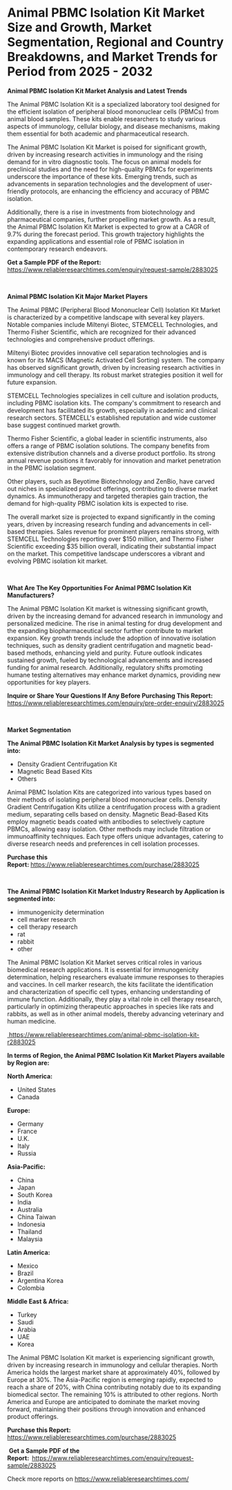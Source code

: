 <p><h1>Animal PBMC Isolation Kit Market Size and Growth, Market Segmentation, Regional and Country Breakdowns, and Market Trends for Period from 2025 -  2032</h1></p><p><strong>Animal PBMC Isolation Kit Market Analysis and Latest Trends</strong></p>
<p><p>The Animal PBMC Isolation Kit is a specialized laboratory tool designed for the efficient isolation of peripheral blood mononuclear cells (PBMCs) from animal blood samples. These kits enable researchers to study various aspects of immunology, cellular biology, and disease mechanisms, making them essential for both academic and pharmaceutical research. </p><p>The Animal PBMC Isolation Kit Market is poised for significant growth, driven by increasing research activities in immunology and the rising demand for in vitro diagnostic tools. The focus on animal models for preclinical studies and the need for high-quality PBMCs for experiments underscore the importance of these kits. Emerging trends, such as advancements in separation technologies and the development of user-friendly protocols, are enhancing the efficiency and accuracy of PBMC isolation.</p><p>Additionally, there is a rise in investments from biotechnology and pharmaceutical companies, further propelling market growth. As a result, the Animal PBMC Isolation Kit Market is expected to grow at a CAGR of 9.7% during the forecast period. This growth trajectory highlights the expanding applications and essential role of PBMC isolation in contemporary research endeavors.</p></p>
<p><strong>Get a Sample PDF of the Report:&nbsp;</strong> <a href="https://www.reliableresearchtimes.com/enquiry/request-sample/2883025?utm_campaign=2624&utm_medium=2&utm_source=Github&utm_content=ia&utm_term=13032025&utm_id=animal-pbmc-isolation-kit">https://www.reliableresearchtimes.com/enquiry/request-sample/2883025</a></p>
<p>&nbsp;</p>
<p><strong>Animal PBMC Isolation Kit Major Market Players</strong></p>
<p><p>The Animal PBMC (Peripheral Blood Mononuclear Cell) Isolation Kit Market is characterized by a competitive landscape with several key players. Notable companies include Miltenyi Biotec, STEMCELL Technologies, and Thermo Fisher Scientific, which are recognized for their advanced technologies and comprehensive product offerings.</p><p>Miltenyi Biotec provides innovative cell separation technologies and is known for its MACS (Magnetic Activated Cell Sorting) system. The company has observed significant growth, driven by increasing research activities in immunology and cell therapy. Its robust market strategies position it well for future expansion.</p><p>STEMCELL Technologies specializes in cell culture and isolation products, including PBMC isolation kits. The company's commitment to research and development has facilitated its growth, especially in academic and clinical research sectors. STEMCELL's established reputation and wide customer base suggest continued market growth.</p><p>Thermo Fisher Scientific, a global leader in scientific instruments, also offers a range of PBMC isolation solutions. The company benefits from extensive distribution channels and a diverse product portfolio. Its strong annual revenue positions it favorably for innovation and market penetration in the PBMC isolation segment.</p><p>Other players, such as Beyotime Biotechnology and ZenBio, have carved out niches in specialized product offerings, contributing to diverse market dynamics. As immunotherapy and targeted therapies gain traction, the demand for high-quality PBMC isolation kits is expected to rise.</p><p>The overall market size is projected to expand significantly in the coming years, driven by increasing research funding and advancements in cell-based therapies. Sales revenue for prominent players remains strong, with STEMCELL Technologies reporting over $150 million, and Thermo Fisher Scientific exceeding $35 billion overall, indicating their substantial impact on the market. This competitive landscape underscores a vibrant and evolving PBMC isolation kit market.</p></p>
<p>&nbsp;</p>
<p><strong>What Are The Key Opportunities For Animal PBMC Isolation Kit Manufacturers?</strong></p>
<p><p>The Animal PBMC Isolation Kit market is witnessing significant growth, driven by the increasing demand for advanced research in immunology and personalized medicine. The rise in animal testing for drug development and the expanding biopharmaceutical sector further contribute to market expansion. Key growth trends include the adoption of innovative isolation techniques, such as density gradient centrifugation and magnetic bead-based methods, enhancing yield and purity. Future outlook indicates sustained growth, fueled by technological advancements and increased funding for animal research. Additionally, regulatory shifts promoting humane testing alternatives may enhance market dynamics, providing new opportunities for key players.</p></p>
<p><strong>Inquire or Share Your Questions If Any Before Purchasing This Report:</strong> <a href="https://www.reliableresearchtimes.com/enquiry/pre-order-enquiry/2883025?utm_campaign=2624&utm_medium=2&utm_source=Github&utm_content=ia&utm_term=13032025&utm_id=animal-pbmc-isolation-kit">https://www.reliableresearchtimes.com/enquiry/pre-order-enquiry/2883025</a></p>
<p>&nbsp;</p>
<p><strong>Market Segmentation</strong></p>
<p><strong>The Animal PBMC Isolation Kit Market Analysis by types is segmented into:</strong></p>
<p><ul><li>Density Gradient Centrifugation Kit</li><li>Magnetic Bead Based Kits</li><li>Others</li></ul></p>
<p><p>Animal PBMC Isolation Kits are categorized into various types based on their methods of isolating peripheral blood mononuclear cells. Density Gradient Centrifugation Kits utilize a centrifugation process with a gradient medium, separating cells based on density. Magnetic Bead-Based Kits employ magnetic beads coated with antibodies to selectively capture PBMCs, allowing easy isolation. Other methods may include filtration or immunoaffinity techniques. Each type offers unique advantages, catering to diverse research needs and preferences in cell isolation processes.</p></p>
<p><strong>Purchase this Report:&nbsp;</strong><a href="https://www.reliableresearchtimes.com/purchase/2883025?utm_campaign=2624&utm_medium=2&utm_source=Github&utm_content=ia&utm_term=13032025&utm_id=animal-pbmc-isolation-kit">https://www.reliableresearchtimes.com/purchase/2883025</a></p>
<p>&nbsp;</p>
<p><strong>The Animal PBMC Isolation Kit Market Industry Research by Application is segmented into:</strong></p>
<p><ul><li>immunogenicity determination</li><li>cell marker research</li><li>cell therapy research</li><li>rat</li><li>rabbit</li><li>other</li></ul></p>
<p><p>The Animal PBMC Isolation Kit Market serves critical roles in various biomedical research applications. It is essential for immunogenicity determination, helping researchers evaluate immune responses to therapies and vaccines. In cell marker research, the kits facilitate the identification and characterization of specific cell types, enhancing understanding of immune function. Additionally, they play a vital role in cell therapy research, particularly in optimizing therapeutic approaches in species like rats and rabbits, as well as in other animal models, thereby advancing veterinary and human medicine.</p></p>
<p><a href="https://www.reliableresearchtimes.com/animal-pbmc-isolation-kit-r2883025?utm_campaign=2624&utm_medium=2&utm_source=Github&utm_content=ia&utm_term=13032025&utm_id=animal-pbmc-isolation-kit">&nbsp;https://www.reliableresearchtimes.com/animal-pbmc-isolation-kit-r2883025</a></p>
<p><strong>In terms of Region, the Animal PBMC Isolation Kit Market Players available by Region are:</strong></p>
<p>
    <p> <strong> North America: </strong>
        <ul>
            <li>United States</li>
            <li>Canada</li>
        </ul>
        </p> 
    <p> <strong> Europe: </strong>
        <ul>
            <li>Germany</li>
            <li>France</li>
            <li>U.K.</li>
            <li>Italy</li>
            <li>Russia</li>
        </ul>
        </p> 
    <p> <strong> Asia-Pacific: </strong>
        <ul>
            <li>China</li>
            <li>Japan</li>
            <li>South Korea</li>
            <li>India</li>
            <li>Australia</li>
            <li>China Taiwan</li>
            <li>Indonesia</li>
            <li>Thailand</li>
            <li>Malaysia</li>
        </ul>
        </p> 
    <p> <strong> Latin America: </strong>
        <ul>
            <li>Mexico</li>
            <li>Brazil</li>
            <li>Argentina Korea</li>
            <li>Colombia</li>
        </ul>
        </p> 
    <p> <strong> Middle East & Africa: </strong>
        <ul>
            <li>Turkey</li>
            <li>Saudi</li>
            <li>Arabia</li>
            <li>UAE</li>
            <li>Korea</li>
        </ul>
    </p>
    </p>
<p><p>The Animal PBMC Isolation Kit market is experiencing significant growth, driven by increasing research in immunology and cellular therapies. North America holds the largest market share at approximately 40%, followed by Europe at 30%. The Asia-Pacific region is emerging rapidly, expected to reach a share of 20%, with China contributing notably due to its expanding biomedical sector. The remaining 10% is attributed to other regions. North America and Europe are anticipated to dominate the market moving forward, maintaining their positions through innovation and enhanced product offerings.</p></p>
<p><strong>Purchase this Report: </strong><a href="https://www.reliableresearchtimes.com/purchase/2883025?utm_campaign=2624&utm_medium=2&utm_source=Github&utm_content=ia&utm_term=13032025&utm_id=animal-pbmc-isolation-kit">https://www.reliableresearchtimes.com/purchase/2883025</a></p>
<p>&nbsp;<strong>Get a Sample PDF of the Report:&nbsp;&nbsp;</strong><a href="https://www.reliableresearchtimes.com/enquiry/request-sample/2883025?utm_campaign=2624&utm_medium=2&utm_source=Github&utm_content=ia&utm_term=13032025&utm_id=animal-pbmc-isolation-kit">https://www.reliableresearchtimes.com/enquiry/request-sample/2883025</a></p>
<p><strong></strong></p>
<p>Check more reports on <a href="https://www.reliableresearchtimes.com/?utm_campaign=2624&utm_medium=2&utm_source=Github&utm_content=ia&utm_term=13032025&utm_id=animal-pbmc-isolation-kit">https://www.reliableresearchtimes.com/</a></p>